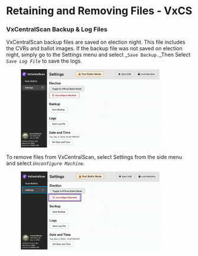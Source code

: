 # Retaining and Removing Files - VxCS

### VxCentralScan Backup & Log Files

VxCentralScan backup files are saved on election night. This file includes the CVRs and ballot images. If the backup file was not saved on election night, simply go to the Settings menu and select _`Save Backup.`_Then Select _`Save Log File`_ to save the logs.

<figure><img src="../.gitbook/assets/image (205).png" alt="" width="375"><figcaption></figcaption></figure>

To remove files from VxCentralScan, select Settings from the side menu and select _`Unconfigure Machine`_.

<figure><img src="../.gitbook/assets/image (889).png" alt="" width="375"><figcaption></figcaption></figure>

